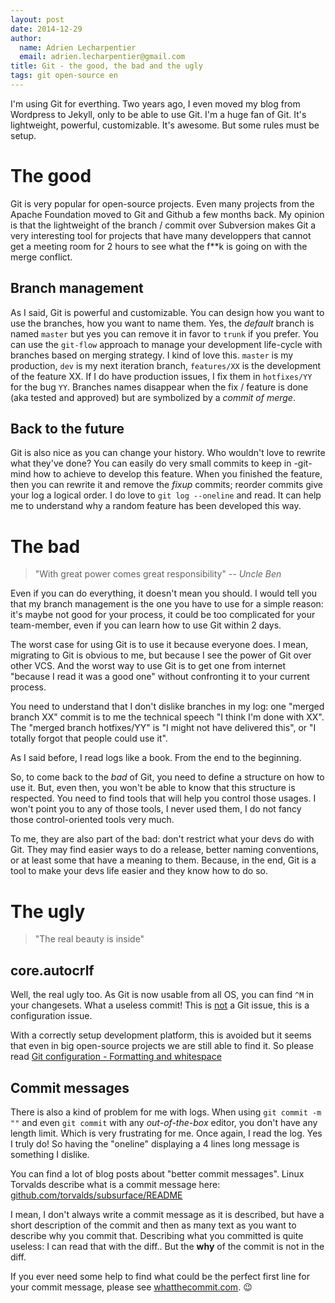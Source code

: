 ```yaml
---
layout: post
date: 2014-12-29
author:
  name: Adrien Lecharpentier
  email: adrien.lecharpentier@gmail.com
title: Git - the good, the bad and the ugly
tags: git open-source en
---
```


I'm using Git for everthing. Two years ago, I even moved my blog from Wordpress to Jekyll, only to be able to use Git. I'm  a huge fan of Git. It's lightweight, powerful, customizable. It's awesome. But some rules must be setup.

# The good

Git is very popular for open-source projects. Even many projects from the Apache Foundation moved to Git and Github a few months back. My opinion is that the lightweight of the branch / commit over Subversion makes Git a very interesting tool for projects that have many developpers that cannot get a meeting room for 2 hours to see what the f**k is going on with the merge conflict.

## Branch management

As I said, Git is powerful and customizable. You can design how you want to use the branches, how you want to name them. Yes, the _default_ branch is named `master` but yes you can remove it in favor to `trunk` if you prefer. You can use the `git-flow` approach to manage your development life-cycle with branches based on merging strategy. I kind of love this. `master` is my production, `dev` is my next iteration branch, `features/XX` is the development of the feature XX. If I do have production issues, I fix them in `hotfixes/YY` for the bug `YY`. Branches names disappear when the fix / feature is done (aka tested and approved) but are symbolized by a _commit of merge_.

## Back to the future

Git is also nice as you can change your history. Who wouldn't love to rewrite what they've done? You can easily do very small commits to keep in -git- mind how to achieve to develop this feature. When you finished the feature, then you can rewrite it and remove the _fixup_ commits; reorder commits give your log a logical order. I do love to `git log --oneline` and read. It can help me to understand why a random feature has been developed this way.

# The bad

> "With great power comes great responsibility"
> -- <cite>Uncle Ben</cite>

Even if you can do everything, it doesn't mean you should. I would tell you that my branch management is the one you have to use for a simple reason: it's maybe not good for your process, it could be too complicated for your team-member, even if you can learn how to use Git within 2 days.

The worst case for using Git is to use it because everyone does. I mean, migrating to Git is obvious to me, but because I see the power of Git over other VCS. And the worst way to use Git is to get one from internet "because I read it was a good one" without confronting it to your current process.

You need to understand that I don't dislike branches in my log: one "merged branch XX" commit is to me the technical speech "I think I'm done with XX". The "merged branch hotfixes/YY" is "I might not have delivered this", or "I totally forgot that people could use it".

As I said before, I read logs like a book. From the end to the beginning.

So, to come back to the _bad_ of Git, you need to define a structure on how to use it. But, even then, you won't be able to know that this structure is respected. You need to find tools that will help you control those usages. I won't point you to any of those tools, I never used them, I do not fancy those control-oriented tools very much.

To me, they are also part of the bad: don't restrict what your devs do with Git. They may find easier ways to do a release, better naming conventions, or at least some that have a meaning to them. Because, in the end, Git is a tool to make your devs life easier and they know how to do so.

# The ugly

> "The real beauty is inside"

## core.autocrlf

Well, the real ugly too. As Git is now usable from all OS, you can find `^M` in your changesets. What a useless commit! This is <u>not</u> a Git issue, this is a configuration issue.

With a correctly setup development platform, this is avoided but it seems that even in big open-source projects we are still able to find it. So please read [Git configuration - Formatting and whitespace](http://git-scm.com/book/en/v2/Customizing-Git-Git-Configuration#Formatting-and-Whitespace)

## Commit messages

There is also a kind of problem for me with logs. When using `git commit -m ""` and even `git commit` with any _out-of-the-box_ editor, you don't have any length limit. Which is very frustrating for me. Once again, I read the log. Yes I truly do! So having the "oneline" displaying a 4 lines long message is something I dislike.

You can find a lot of blog posts about "better commit messages". Linux Torvalds describe what is a commit message here: [github.com/torvalds/subsurface/README](https://github.com/torvalds/subsurface/blob/master/README#L87)

I mean, I don't always write a commit message as it is described, but have a short description of the commit and then as many text as you want to describe why you commit that. Describing what you committed is quite useless: I can read that with the diff.. But the __why__ of the commit is not in the diff.

If you ever need some help to find what could be the perfect first line for your commit message, please see [whatthecommit.com](http://whatthecommit.com/). :wink:
